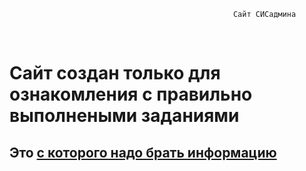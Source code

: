                                                       Сайт СИСадмина
<html>
      <body>
        <br>
            <h1> 
                <font size:"2"> Сайт создан только для ознакомления с правильно выполнеными заданиями </h1>            
             <h2> 
                <font size:"2"> Это <a href="https://docs.justm.site/" cайт> с которого надо брать информацию</h2> 
            </br>
    </body>
</html>
